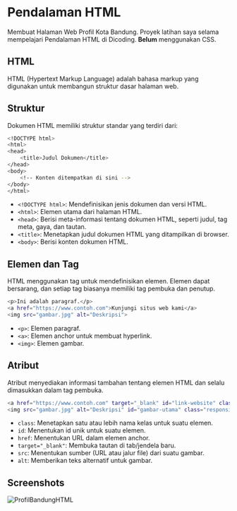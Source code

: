# Pendalaman HTML
Membuat Halaman Web Profil Kota Bandung. Proyek latihan saya selama mempelajari Pendalaman HTML di Dicoding. **Belum** menggunakan CSS.

## HTML
HTML (Hypertext Markup Language) adalah bahasa markup yang digunakan untuk membangun struktur dasar halaman web.

## Struktur 
Dokumen HTML memiliki struktur standar yang terdiri dari:
```bash
<!DOCTYPE html>
<html>
<head>
    <title>Judul Dokumen</title>
</head>
<body>
    <!-- Konten ditempatkan di sini -->
</body>
</html>
```
- `<!DOCTYPE html>`: Mendefinisikan jenis dokumen dan versi HTML.
- `<html>`: Elemen utama dari halaman HTML.
- `<head>`: Berisi meta-informasi tentang dokumen HTML, seperti judul, tag meta, gaya, dan tautan.
- `<title>`: Menetapkan judul dokumen HTML yang ditampilkan di browser.
- `<body>`: Berisi konten dokumen HTML.

## Elemen dan Tag
HTML menggunakan tag untuk mendefinisikan elemen. Elemen dapat bersarang, dan setiap tag biasanya memiliki tag pembuka dan penutup.
```bash
<p>Ini adalah paragraf.</p>
<a href="https://www.contoh.com">Kunjungi situs web kami</a>
<img src="gambar.jpg" alt="Deskripsi">
```
- `<p>`: Elemen paragraf.
- `<a>`: Elemen anchor untuk membuat hyperlink.
- `<img>`: Elemen gambar.

## Atribut
Atribut menyediakan informasi tambahan tentang elemen HTML dan selalu dimasukkan dalam tag pembuka.
```bash
<a href="https://www.contoh.com" target="_blank" id="link-website" class="external-link">Kunjungi situs web kami</a>
<img src="gambar.jpg" alt="Deskripsi" id="gambar-utama" class="responsive-image">
```
- `class`: Menetapkan satu atau lebih nama kelas untuk suatu elemen.
- `id`: Menentukan id unik untuk suatu elemen.
- `href`: Menentukan URL dalam elemen anchor.
- `target="_blank"`: Membuka tautan di tab/jendela baru.
- `src`: Menentukan sumber (URL atau jalur file) dari suatu gambar.
- `alt`: Memberikan teks alternatif untuk gambar.

## Screenshots
![ProfilBandungHTML](https://github.com/dapraws/WebProgrammingBasics-Repository/assets/122019775/487fc509-dbb5-446f-8c30-a5d9f1da18ba)
